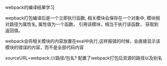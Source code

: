webpack的编译结果学习

wepback打包编译后是一个立即执行函数,
相关模块会保存在一个对象中,
模块相对路径为属性名,
属性值为一个函数，
引用该模块，相当于执行该函数，
获取到返回值。

webpack会将相关模块的内容放置在eval中执行,这样报错的时候，会直接显示该模块的错误的内容，而不是全部代码内容


sourceURL=webpack:///路径/包名? 配置了webpack打包后资源的路径以及别名 